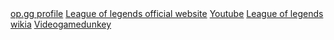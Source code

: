 <!DOCTYPE html>
<html>
<head>
</head>
<title>Reference Links</title>
<body background="http://pre06.deviantart.net/3227/th/pre/f/2011/288/8/2/rage_guy_retarded_by_rober_raik-d4cxln0.png">
<a href="http://na.op.gg/summoner/userName=EIcIco">op.gg profile</a>
<a href="http://na.leagueoflegends.com/">League of legends official website</a>
<a href="https://www.youtube.com/l">Youtube</a>
<a href="http://leagueoflegends.wikia.com/wiki/League_of_Legends_Wiki">League of legends wikia</a>
<a href="https://www.youtube.com/user/videogamedunkey">Videogamedunkey</a>
</body>
</html>
